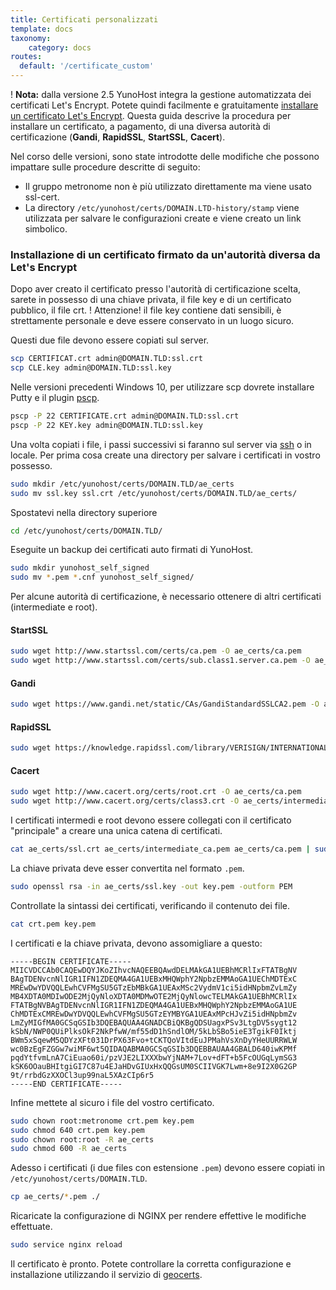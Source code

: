 ```yaml
---
title: Certificati personalizzati
template: docs
taxonomy:
    category: docs
routes:
  default: '/certificate_custom'
---
```


! **Nota:** dalla versione 2.5 YunoHost integra la gestione automatizzata dei certificati Let's Encrypt. Potete quindi facilmente e gratuitamente  [installare un certificato Let's Encrypt](/administer/admin_guide/domains/certificate). Questa guida descrive la procedura per installare un certificato, a pagamento, di una diversa autorità di certificazione (**Gandi**, **RapidSSL**, **StartSSL**, **Cacert**).

Nel corso delle versioni, sono state introdotte delle modifiche che possono impattare sulle procedure descritte di seguito:

- Il gruppo metronome non è più utilizzato direttamente ma viene usato ssl-cert.
- La directory `/etc/yunohost/certs/DOMAIN.LTD-history/stamp` viene utilizzata per salvare le configurazioni create e viene creato un link simbolico.

### Installazione di un certificato firmato da un'autorità diversa da Let's Encrypt

Dopo aver creato il certificato presso l'autorità di certificazione scelta, sarete in possesso di una chiave privata, il file key e di un certificato pubblico, il file crt.
! Attenzione! il file key contiene dati sensibili, è strettamente personale e deve essere conservato in un luogo sicuro.

Questi due file devono essere copiati sul server.

```bash
scp CERTIFICAT.crt admin@DOMAIN.TLD:ssl.crt
scp CLE.key admin@DOMAIN.TLD:ssl.key
```

Nelle versioni precedenti Windows 10, per utilizzare scp dovrete installare Putty e il plugin [pscp](http://the.earth.li/~sgtatham/putty/latest/x86/pscp.exe).

```bash
pscp -P 22 CERTIFICATE.crt admin@DOMAIN.TLD:ssl.crt
pscp -P 22 KEY.key admin@DOMAIN.TLD:ssl.key
```

Una volta copiati i file, i passi successivi si faranno sul server via [ssh](/administer/admin_guide/command_line) o in locale.
Per prima cosa create una directory per salvare i certificati in vostro possesso.

```bash
sudo mkdir /etc/yunohost/certs/DOMAIN.TLD/ae_certs
sudo mv ssl.key ssl.crt /etc/yunohost/certs/DOMAIN.TLD/ae_certs/
```

Spostatevi nella directory superiore

```bash
cd /etc/yunohost/certs/DOMAIN.TLD/
```

Eseguite un backup dei certificati auto firmati di YunoHost.

```bash
sudo mkdir yunohost_self_signed
sudo mv *.pem *.cnf yunohost_self_signed/
```

Per alcune autorità di certificazione, è necessario ottenere di altri certificati (intermediate e root).

#### StartSSL

```bash
sudo wget http://www.startssl.com/certs/ca.pem -O ae_certs/ca.pem
sudo wget http://www.startssl.com/certs/sub.class1.server.ca.pem -O ae_certs/intermediate_ca.pem
```

#### Gandi

```bash
sudo wget https://www.gandi.net/static/CAs/GandiStandardSSLCA2.pem -O ae_certs/intermediate_ca.pem
```

#### RapidSSL

```bash
sudo wget https://knowledge.rapidssl.com/library/VERISIGN/INTERNATIONAL_AFFILIATES/RapidSSL/AR1548/RapidSSLCABundle.txt -O ae_certs/intermediate_ca.pem
```

#### Cacert

```bash
sudo wget http://www.cacert.org/certs/root.crt -O ae_certs/ca.pem
sudo wget http://www.cacert.org/certs/class3.crt -O ae_certs/intermediate_ca.pem
```

I certificati intermedi e root devono essere collegati con il certificato "principale" a creare una unica catena di certificati.

```bash
cat ae_certs/ssl.crt ae_certs/intermediate_ca.pem ae_certs/ca.pem | sudo tee crt.pem
```

La chiave privata deve esser convertita nel formato `.pem`.

```bash
sudo openssl rsa -in ae_certs/ssl.key -out key.pem -outform PEM
```

Controllate la sintassi dei certificati, verificando il contenuto dei file.

```bash
cat crt.pem key.pem
```

I certificati e la chiave privata, devono assomigliare a questo:

```text
-----BEGIN CERTIFICATE-----
MIICVDCCAb0CAQEwDQYJKoZIhvcNAQEEBQAwdDELMAkGA1UEBhMCRlIxFTATBgNV
BAgTDENvcnNlIGR1IFN1ZDEQMA4GA1UEBxMHQWphY2NpbzEMMAoGA1UEChMDTExC
MREwDwYDVQQLEwhCVFMgSU5GTzEbMBkGA1UEAxMSc2VydmV1ci5idHNpbmZvLmZy
MB4XDTA0MDIwODE2MjQyNloXDTA0MDMwOTE2MjQyNlowcTELMAkGA1UEBhMCRlIx
FTATBgNVBAgTDENvcnNlIGR1IFN1ZDEQMA4GA1UEBxMHQWphY2NpbzEMMAoGA1UE
ChMDTExCMREwDwYDVQQLEwhCVFMgSU5GTzEYMBYGA1UEAxMPcHJvZi5idHNpbmZv
LmZyMIGfMA0GCSqGSIb3DQEBAQUAA4GNADCBiQKBgQDSUagxPSv3LtgDV5sygt12
kSbN/NWP0QUiPlksOkF2NkPfwW/mf55dD1hSndlOM/5kLbSBo5ieE3TgikF0Iktj
BWm5xSqewM5QDYzXFt031DrPX63Fvo+tCKTQoVItdEuJPMahVsXnDyYHeUURRWLW
wc0BzEgFZGGw7wiMF6wt5QIDAQABMA0GCSqGSIb3DQEBBAUAA4GBALD640iwKPMf
pqdYtfvmLnA7CiEuao60i/pzVJE2LIXXXbwYjNAM+7Lov+dFT+b5FcOUGqLymSG3
kSK6OOauBHItgiGI7C87u4EJaHDvGIUxHxQQGsUM0SCIIVGK7Lwm+8e9I2X0G2GP
9t/rrbdGzXXOCl3up99naL5XAzCIp6r5
-----END CERTIFICATE-----
```

Infine mettete al sicuro i file del vostro certificato.

```bash
sudo chown root:metronome crt.pem key.pem
sudo chmod 640 crt.pem key.pem
sudo chown root:root -R ae_certs
sudo chmod 600 -R ae_certs
```

Adesso i certificati (i due files con estensione `.pem`) devono essere copiati in `/etc/yunohost/certs/DOMAIN.TLD`.

```bash
cp ae_certs/*.pem ./
```

Ricaricate la configurazione di NGINX per rendere effettive le modifiche effettuate.

```bash
sudo service nginx reload
```

Il certificato è pronto. Potete controllare la corretta configurazione e installazione utilizzando il servizio di [geocerts](https://www.geocerts.com/ssl_checker).
